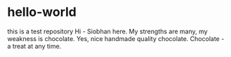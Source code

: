 # hello-world
this is a test repository
Hi - Siobhan here. My strengths are many, my weakness is chocolate.
Yes, nice handmade quality chocolate.
Chocolate - a treat at any time.

